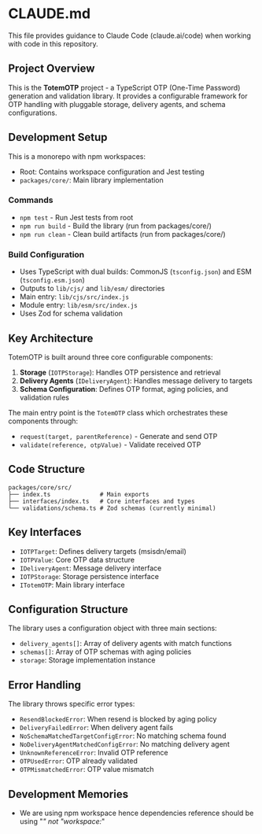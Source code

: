 # CLAUDE.md

This file provides guidance to Claude Code (claude.ai/code) when working with code in this repository.

## Project Overview

This is the **TotemOTP** project - a TypeScript OTP (One-Time Password) generation and validation library. It provides a configurable framework for OTP handling with pluggable storage, delivery agents, and schema configurations.

## Development Setup

This is a monorepo with npm workspaces:

- Root: Contains workspace configuration and Jest testing
- `packages/core/`: Main library implementation

### Commands

- `npm test` - Run Jest tests from root
- `npm run build` - Build the library (run from packages/core/)
- `npm run clean` - Clean build artifacts (run from packages/core/)

### Build Configuration

- Uses TypeScript with dual builds: CommonJS (`tsconfig.json`) and ESM (`tsconfig.esm.json`)
- Outputs to `lib/cjs/` and `lib/esm/` directories
- Main entry: `lib/cjs/src/index.js`
- Module entry: `lib/esm/src/index.js`
- Uses Zod for schema validation

## Key Architecture

TotemOTP is built around three core configurable components:

1. **Storage** (`IOTPStorage`): Handles OTP persistence and retrieval
2. **Delivery Agents** (`IDeliveryAgent`): Handles message delivery to targets 
3. **Schema Configuration**: Defines OTP format, aging policies, and validation rules

The main entry point is the `TotemOTP` class which orchestrates these components through:
- `request(target, parentReference)` - Generate and send OTP
- `validate(reference, otpValue)` - Validate received OTP

## Code Structure

```
packages/core/src/
├── index.ts              # Main exports
├── interfaces/index.ts   # Core interfaces and types
└── validations/schema.ts # Zod schemas (currently minimal)
```

## Key Interfaces

- `IOTPTarget`: Defines delivery targets (msisdn/email)
- `IOTPValue`: Core OTP data structure
- `IDeliveryAgent`: Message delivery interface
- `IOTPStorage`: Storage persistence interface
- `ITotemOTP`: Main library interface

## Configuration Structure

The library uses a configuration object with three main sections:
- `delivery_agents[]`: Array of delivery agents with match functions
- `schemas[]`: Array of OTP schemas with aging policies
- `storage`: Storage implementation instance

## Error Handling

The library throws specific error types:
- `ResendBlockedError`: When resend is blocked by aging policy
- `DeliveryFailedError`: When delivery agent fails
- `NoSchemaMatchedTargetConfigError`: No matching schema found
- `NoDeliveryAgentMatchedConfigError`: No matching delivery agent
- `UnknownReferenceError`: Invalid OTP reference
- `OTPUsedError`: OTP already validated
- `OTPMismatchedError`: OTP value mismatch

## Development Memories

- We are using npm workspace hence dependencies reference should be using "*" not "workspace:*"